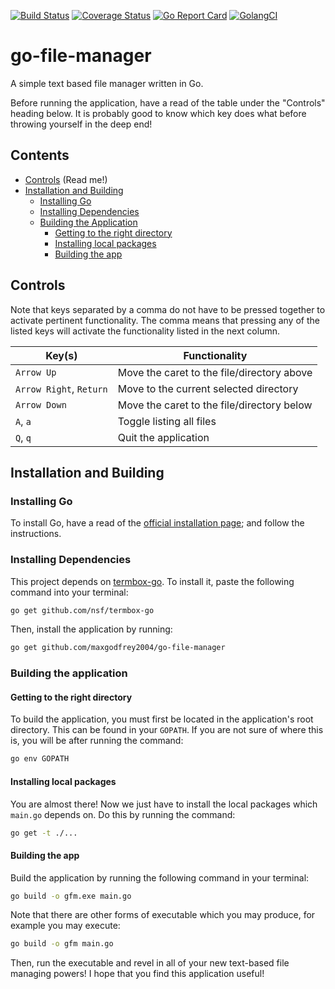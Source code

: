 [![Build Status](https://travis-ci.com/maxgodfrey2004/go-file-manager.svg?branch=master)](https://travis-ci.com/maxgodfrey2004/go-file-manager)
[![Coverage Status](https://coveralls.io/repos/github/maxgodfrey2004/go-file-manager/badge.svg?branch=master)](https://coveralls.io/github/maxgodfrey2004/go-file-manager?branch=master)
[![Go Report Card](https://goreportcard.com/badge/github.com/maxgodfrey2004/go-file-manager)](https://goreportcard.com/report/github.com/maxgodfrey2004/go-file-manager)
[![GolangCI](https://golangci.com/badges/github.com/maxgodfrey2004/go-file-manager.svg)](https://golangci.com/r/github.com/maxgodfrey2004/go-file-manager)

# go-file-manager
A simple text based file manager written in Go.

Before running the application, have a read of the table under the "Controls" heading below. It is probably good to know which key does what before throwing yourself in the deep end!

## Contents

  * [Controls](#controls) (Read me!)
  * [Installation and Building](#installation-and-building)
    * [Installing Go](#installing-go)
    * [Installing Dependencies](#installing-dependencies)
    * [Building the Application](#building-the-application)
      * [Getting to the right directory](#getting-to-the-right-directory)
      * [Installing local packages](#installing-local-packages)
      * [Building the app](#building-the-app)

## Controls

Note that keys separated by a comma do not have to be pressed together to activate pertinent functionality. The comma means that pressing any of the listed keys will activate the functionality listed in the next column.

| Key(s)                  | Functionality                               |
| ----------------------- | ------------------------------------------- |
| `Arrow Up`              | Move the caret to the file/directory above  |
| `Arrow Right`, `Return` | Move to the current selected directory      |
| `Arrow Down`            | Move the caret to the file/directory below  |
| `A`, `a`                | Toggle listing all files                    |
| `Q`, `q`                | Quit the application                        |

## Installation and Building

### Installing Go

To install Go, have a read of the [official installation page](https://golang.org/doc/install); and follow the instructions.

### Installing Dependencies

This project depends on [termbox-go](github.com/nsf/termbox-go). To install it, paste the following command into your terminal:

```bash
go get github.com/nsf/termbox-go
```

Then, install the application by running:

```bash
go get github.com/maxgodfrey2004/go-file-manager
```

### Building the application

#### Getting to the right directory

To build the application, you must first be located in the application's root directory. This can be found in your `GOPATH`. If you are not sure of where this is, you will be after running the command:

```bash
go env GOPATH
```

#### Installing local packages

You are almost there! Now we just have to install the local packages which `main.go` depends on. Do this by running the command:

```bash
go get -t ./...
```

#### Building the app

Build the application by running the following command in your terminal:

```bash
go build -o gfm.exe main.go
```

Note that there are other forms of executable which you may produce, for example you may execute:

```bash
go build -o gfm main.go
```

Then, run the executable and revel in all of your new text-based file managing powers! I hope that you find this application useful!
